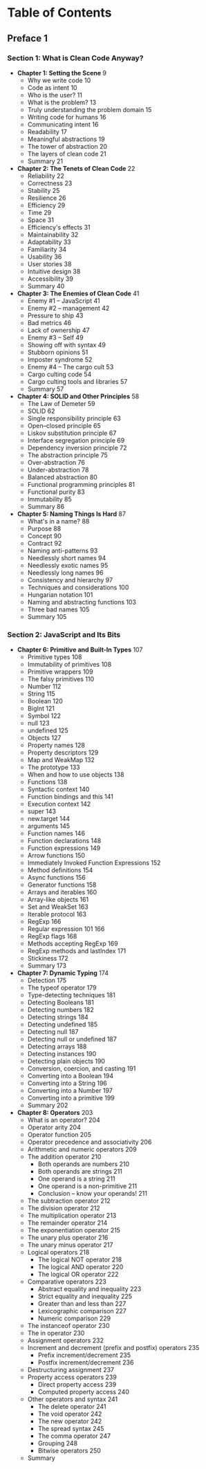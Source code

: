 # Table of Contents

## Preface 1

### Section 1: What is Clean Code Anyway?

- **Chapter 1: Setting the Scene** 9
  - Why we write code 10
  - Code as intent 10
  - Who is the user? 11
  - What is the problem? 13
  - Truly understanding the problem domain 15
  - Writing code for humans 16
  - Communicating intent 16
  - Readability 17
  - Meaningful abstractions 19
  - The tower of abstraction 20
  - The layers of clean code 21
  - Summary 21
- **Chapter 2: The Tenets of Clean Code** 22
  - Reliability 22
  - Correctness 23
  - Stability 25
  - Resilience 26
  - Efficiency 29
  - Time 29
  - Space 31
  - Efficiency's effects 31
  - Maintainability 32
  - Adaptability 33
  - Familiarity 34
  - Usability 36
  - User stories 38
  - Intuitive design 38
  - Accessibility 39
  - Summary 40
- **Chapter 3: The Enemies of Clean Code** 41
  - Enemy #1 – JavaScript 41
  - Enemy #2 – management 42
  - Pressure to ship 43
  - Bad metrics 46
  - Lack of ownership 47
  - Enemy #3 – Self 49
  - Showing off with syntax 49
  - Stubborn opinions 51
  - Imposter syndrome 52
  - Enemy #4 – The cargo cult 53
  - Cargo culting code 54
  - Cargo culting tools and libraries 57
  - Summary 57
- **Chapter 4: SOLID and Other Principles** 58
  - The Law of Demeter 59
  - SOLID 62
  - Single responsibility principle 63
  - Open–closed principle 65
  - Liskov substitution principle 67
  - Interface segregation principle 69
  - Dependency inversion principle 72
  - The abstraction principle 75
  - Over-abstraction 76
  - Under-abstraction 78
  - Balanced abstraction 80
  - Functional programming principles 81
  - Functional purity 83
  - Immutability 85
  - Summary 86
- **Chapter 5: Naming Things Is Hard** 87
  - What's in a name? 88
  - Purpose 88
  - Concept 90
  - Contract 92
  - Naming anti-patterns 93
  - Needlessly short names 94
  - Needlessly exotic names 95
  - Needlessly long names 96
  - Consistency and hierarchy 97
  - Techniques and considerations 100
  - Hungarian notation 101
  - Naming and abstracting functions 103
  - Three bad names 105
  - Summary 105

### Section 2: JavaScript and Its Bits

- **Chapter 6: Primitive and Built-In Types** 107
  - Primitive types 108
  - Immutability of primitives 108
  - Primitive wrappers 109
  - The falsy primitives 110
  - Number 112
  - String 115
  - Boolean 120
  - BigInt 121
  - Symbol 122
  - null 123
  - undefined 125
  - Objects 127
  - Property names 128
  - Property descriptors 129
  - Map and WeakMap 132
  - The prototype 133
  - When and how to use objects 138
  - Functions 138
  - Syntactic context 140
  - Function bindings and this 141
  - Execution context 142
  - super 143
  - new.target 144
  - arguments 145
  - Function names 146
  - Function declarations 148
  - Function expressions 149
  - Arrow functions 150
  - Immediately Invoked Function Expressions 152
  - Method definitions 154
  - Async functions 156
  - Generator functions 158
  - Arrays and iterables 160
  - Array-like objects 161
  - Set and WeakSet 163
  - Iterable protocol 163
  - RegExp 166
  - Regular expression 101 166
  - RegExp flags 168
  - Methods accepting RegExp 169
  - RegExp methods and lastIndex 171
  - Stickiness 172
  - Summary 173
- **Chapter 7: Dynamic Typing** 174
  - Detection 175
  - The typeof operator 179
  - Type-detecting techniques 181
  - Detecting Booleans 181
  - Detecting numbers 182
  - Detecting strings 184
  - Detecting undefined 185
  - Detecting null 187
  - Detecting null or undefined 187
  - Detecting arrays 188
  - Detecting instances 190
  - Detecting plain objects 190
  - Conversion, coercion, and casting 191
  - Converting into a Boolean 194
  - Converting into a String 196
  - Converting into a Number 197
  - Converting into a primitive 199
  - Summary 202
- **Chapter 8: Operators** 203
  - What is an operator? 204
  - Operator arity 204
  - Operator function 205
  - Operator precedence and associativity 206
  - Arithmetic and numeric operators 209
  - The addition operator 210
    - Both operands are numbers 210
    - Both operands are strings 211
    - One operand is a string 211
    - One operand is a non-primitive 211
    - Conclusion – know your operands! 211
  - The subtraction operator 212
  - The division operator 212
  - The multiplication operator 213
  - The remainder operator 214
  - The exponentiation operator 215
  - The unary plus operator 216
  - The unary minus operator 217
  - Logical operators 218
    - The logical NOT operator 218
    - The logical AND operator 220
    - The logical OR operator 222
  - Comparative operators 223
    - Abstract equality and inequality 223
    - Strict equality and inequality 225
    - Greater than and less than 227
    - Lexicographic comparison 227
    - Numeric comparison 229
  - The instanceof operator 230
  - The in operator 230
  - Assignment operators 232
  - Increment and decrement (prefix and postfix) operators 235
    - Prefix increment/decrement 235
    - Postfix increment/decrement 236
  - Destructuring assignment 237
  - Property access operators 239
    - Direct property access 239
    - Computed property access 240
  - Other operators and syntax 241
    - The delete operator 241
    - The void operator 242
    - The new operator 242
    - The spread syntax 245
    - The comma operator 247
    - Grouping 248
    - Bitwise operators 250
  - Summary

